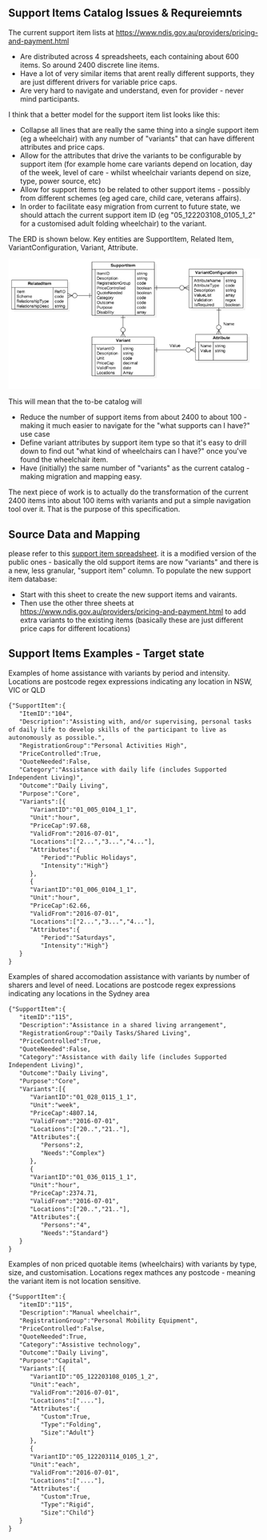 ## Support Items Catalog Issues & Requreiemnts

The current support item lists at https://www.ndis.gov.au/providers/pricing-and-payment.html
* Are distributed across 4 spreadsheets, each containing about 600 items.   So around 2400 discrete line items.
* Have a lot of very similar items that arent really different supports, they are just different drivers for variable price caps.  
* Are very hard to navigate and understand, even for provider - never mind participants.

I think that a better model for the support item list looks like this:
* Collapse all lines that are really the same thing into a single support item (eg a wheelchair) with any number of "variants" that can have different attributes and price caps.
* Allow for the attributes that drive the variants to be configurable by support item (for example home care variants depend on location, day of the week, level of care - whilst wheelchair variants depend on size, type, power source, etc)
* Allow for support items to be related to other support items - possibly from different schemes (eg aged care, child care, veterans affairs).
* In order to facilitate easy migration from current to future state, we should attach the current support item ID (eg "05_122203108_0105_1_2" for a customised adult folding wheelchair) to the variant. 

The ERD is shown below. Key entities are SupportItem, Related Item, VariantConfiguration, Variant, Attribute.

![Support Item Model](SupportItemList.png)

This will mean that the to-be catalog will
* Reduce the number of support items from about 2400 to about 100 - making it much easier to navigate for the "what supports can I have?" use case
* Define variant attributes by support item type so that it's easy to drill down to find out "what kind of wheelchairs can I have?" once you've found the wheelchair item.
* Have (initially) the same number of "variants" as the current catalog - making migration and mapping easy. 

The next piece of work is to actually do the transformation of the current 2400 items into about 100 items with variants and put a simple navigation tool over it.  That is the purpose of this specification.

## Source Data and Mapping

please refer to this [support item spreadsheet](docs/201617-VIC-NSW-QLD-TAS-Price-Guide-New%20structure.csv).  it is a modified version of the public ones - basically the old support items are now "variants" and there is a new, less granular, "support item" column.   To populate the new support item database:
* Start with this sheet to create the new support items and vairants.  
* Then use the other three sheets at https://www.ndis.gov.au/providers/pricing-and-payment.html to add extra variants to the existing items (basically these are just different price caps for different locations)

## Support Items Examples - Target state

Examples of home assistance with variants by period and intensity.  Locations are postcode regex expressions indicating any location in NSW, VIC or QLD

```
{"SupportItem":{
   "ItemID":"104",
   "Description":"Assisting with, and/or supervising, personal tasks of daily life to develop skills of the participant to live as autonomously as possible.",
   "RegistrationGroup":"Personal Activities High",
   "PriceControlled":True,
   "QuoteNeeded":False,
   "Category":"Assistance with daily life (includes Supported Independent Living)",
   "Outcome":"Daily Living",
   "Purpose":"Core",
   "Variants":[{
      "VariantID":"01_005_0104_1_1",
      "Unit":"hour",
      "PriceCap":97.68,
      "ValidFrom":"2016-07-01",
      "Locations":["2...","3...","4..."],
      "Attributes":{
         "Period":"Public Holidays",
         "Intensity":"High"}
      },
      {
      "VariantID":"01_006_0104_1_1",
      "Unit":"hour",
      "PriceCap":62.66,
      "ValidFrom":"2016-07-01",
      "Locations":["2...","3...","4..."],
      "Attributes":{
         "Period":"Saturdays",
         "Intensity":"High"}
   }
}

```
Examples of shared accomodation assistance with variants by number of sharers and level of need.  Locations are postcode regex expressions indicating any locations in the Sydney area

```
{"SupportItem":{
   "itemID":"115",
   "Description":"Assistance in a shared living arrangement",
   "RegistrationGroup":"Daily Tasks/Shared Living",
   "PriceControlled":True,
   "QuoteNeeded":False,
   "Category":"Assistance with daily life (includes Supported Independent Living)",
   "Outcome":"Daily Living",
   "Purpose":"Core",
   "Variants":[{
      "VariantID":"01_028_0115_1_1",
      "Unit":"week",
      "PriceCap":4807.14,
      "ValidFrom":"2016-07-01",
      "Locations":["20..","21.."],
      "Attributes":{
         "Persons":2,
         "Needs":"Complex"}
      },
      {
      "VariantID":"01_036_0115_1_1",
      "Unit":"hour",
      "PriceCap":2374.71,
      "ValidFrom":"2016-07-01",
      "Locations":["20..","21.."],
      "Attributes":{
         "Persons":"4",
         "Needs":"Standard"}
   }
}
```
Examples of non priced quotable items (wheelchairs) with variants by type, size, and customisation.  Locations regex mathces any postcode - meaning the variant item is not location sensitive.

```
{"SupportItem":{
   "itemID":"115",
   "Description":"Manual wheelchair",
   "RegistrationGroup":"Personal Mobility Equipment",
   "PriceControlled":False,
   "QuoteNeeded":True,
   "Category":"Assistive technology",
   "Outcome":"Daily Living",
   "Purpose":"Capital",
   "Variants":[{
      "VariantID":"05_122203108_0105_1_2",
      "Unit":"each",
      "ValidFrom":"2016-07-01",
      "Locations":["...."],
      "Attributes":{
         "Custom":True,
         "Type":"Folding",
         "Size":"Adult"}
      },
      {
      "VariantID":"05_122203114_0105_1_2",
      "Unit":"each",
      "ValidFrom":"2016-07-01",
      "Locations":["...."],
      "Attributes":{
         "Custom":True,
         "Type":"Rigid",
         "Size":"Child"}
   }
}
```
